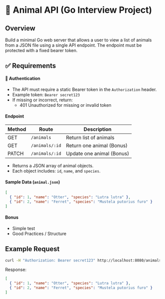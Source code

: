 # 🐾 Animal API (Go Interview Project)

## Overview
Build a minimal Go web server that allows a user to view a list of animals from a JSON file using a single API endpoint. The endpoint must be protected with a fixed bearer token.

## ✅ Requirements

#### 🔐 Authentication
- The API must require a static Bearer token in the `Authorization` header.
- Example token: `Bearer secret123`
- If missing or incorrect, return:
  - 401 Unauthorized for missing or invalid token

#### Endpoint
| Method | Route | Description |
|----------|----------|----------|
| GET |	`/animals` |	Return list of animals |
| GET |	`/animals/:id` |	Return one animal (Bonus) |
| PATCH |	`/animals/:id` |	Update one animal (Bonus) |

- Returns a JSON array of animal objects.
- Each object includes: `id`, `name`, and `species`.

#### Sample Data (`animal.json`)
```json
[
  { "id": 1, "name": "Otter", "species": "Lutra lutra" },
  { "id": 2, "name": "Ferret", "species": "Mustela putorius furo" }
]
```
#### Bonus
-  Simple test
-  Good Practices / Structure


## Example Request
```bash
curl -H "Authorization: Bearer secret123" http://localhost:8080/animals
```

Response:
```json
[
  { "id": 1, "name": "Otter", "species": "Lutra lutra" },
  { "id": 2, "name": "Ferret", "species": "Mustela putorius furo" }
]
```
